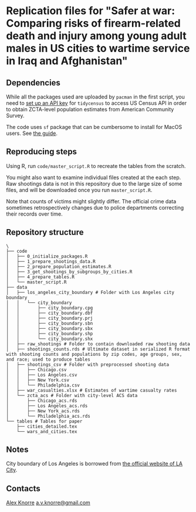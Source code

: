 # Replication files for "Safer at war: Comparing risks of firearm-related death and injury among young adult males in US cities to wartime service in Iraq and Afghanistan"

## Dependencies

While all the packages used are uploaded by `pacman` in the first script, you need to [set up an API key](https://walker-data.com/tidycensus/reference/census_api_key.html) for `tidycensus` to access US Census API in order to obtain ZCTA-level population estimates from American Community Survey. 

The code uses `sf` package that can be cumbersome to install for MacOS users. See [the guide](https://r-spatial.github.io/sf/#macos).

## Reproducing steps

Using R, run `code/master_script.R` to recreate the tables from the scratch.

You might also want to examine individual files created at the each step. Raw shootings data is not in this repository due to the large size of some files, and will be downloaded once you run `master_script.R`. 

Note that counts of victims might slightly differ. The official crime data sometimes retrospectively changes due to police departments correcting their records over time.

## Repository structure
```
\
├── code
│   ├── 0_initialize_packages.R
│   ├── 1_prepare_shootings_data.R
│   ├── 2_prepare_population_estimates.R
│   ├── 3_get_shootings_by_subgroups_by_cities.R
│   ├── 4_prepare_tables.R
│   └── master_script.R
├── data
│   ├── los_angeles_city_boundary # Folder with Los Angeles city boundary
│   │   └── city_boundary
│   │       ├── city_boundary.cpg
│   │       ├── city_boundary.dbf
│   │       ├── city_boundary.prj
│   │       ├── city_boundary.sbn
│   │       ├── city_boundary.sbx
│   │       ├── city_boundary.shp
│   │       └── city_boundary.shx
│   ├── raw_shootings # Folder to contain downloaded raw shooting data
│   ├── shootings_counts.rds # Ultimate dataset in serialized R format with shooting counts and populations by zip codes, age groups, sex, and race; used to produce tables
│   ├── shootings_csv # Folder with preprocessed shooting data
│   │   ├── Chicago.csv
│   │   ├── Los Angeles.csv
│   │   ├── New York.csv
│   │   └── Philadelphia.csv
│   ├── war_casualties.xlsx # Estimates of wartime casualty rates
│   └── zcta_acs # Folder with city-level ACS data
│       ├── Chicago_acs.rds
│       ├── Los Angeles_acs.rds
│       ├── New York_acs.rds
│       └── Philadelphia_acs.rds
└── tables # Tables for paper
    ├── cities_detailed.tex
    └── wars_and_cities.tex
```

## Notes

City boundary of Los Angeles is borrowed from [the official website of LA City](https://data.lacity.org/City-Infrastructure-Service-Requests/City-Boundary-of-Los-Angeles/ppge-zfr4).

## Contacts
[Alex Knorre](https://alexknorre.com)
a.v.knorre@gmail.com

